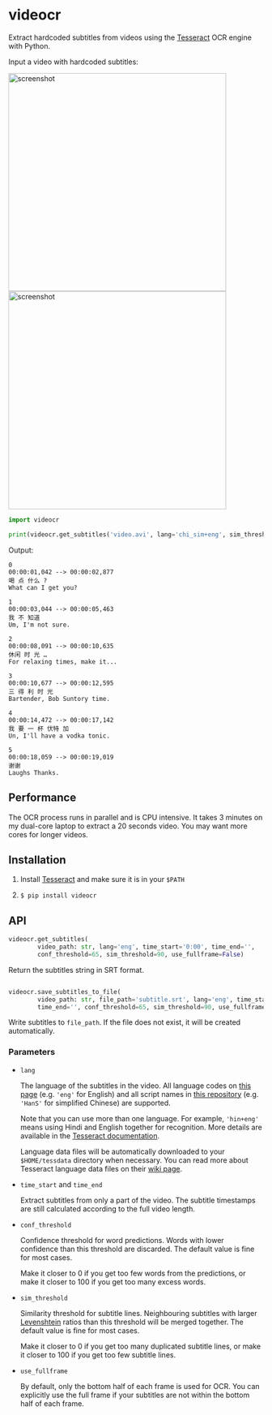 # videocr

Extract hardcoded subtitles from videos using the [Tesseract](https://github.com/tesseract-ocr/tesseract) OCR engine with Python.

Input a video with hardcoded subtitles:

<p float="left">
  <img width="430" alt="screenshot" src="https://user-images.githubusercontent.com/10210967/56873658-3b76dd00-6a34-11e9-95c6-cd6edc721f58.png">
  <img width="430" alt="screenshot" src="https://user-images.githubusercontent.com/10210967/56873659-3b76dd00-6a34-11e9-97aa-2c3e96fe3a97.png">
</p>

```python
import videocr

print(videocr.get_subtitles('video.avi', lang='chi_sim+eng', sim_threshold=70))
```

Output:

``` 
0
00:00:01,042 --> 00:00:02,877
喝 点 什么 ? 
What can I get you?

1
00:00:03,044 --> 00:00:05,463
我 不 知道
Um, I'm not sure.

2
00:00:08,091 --> 00:00:10,635
休闲 时 光 …
For relaxing times, make it...

3
00:00:10,677 --> 00:00:12,595
三 得 利 时 光
Bartender, Bob Suntory time.

4
00:00:14,472 --> 00:00:17,142
我 要 一 杯 伏特 加
Un, I'll have a vodka tonic.

5
00:00:18,059 --> 00:00:19,019
谢谢
Laughs Thanks.

```

## Performance

The OCR process runs in parallel and is CPU intensive. It takes 3 minutes on my dual-core laptop to extract a 20 seconds video. You may want more cores for longer videos.

## Installation

1. Install [Tesseract](https://github.com/tesseract-ocr/tesseract/wiki) and make sure it is in your `$PATH`

2. `$ pip install videocr`


## API

```python
videocr.get_subtitles(
        video_path: str, lang='eng', time_start='0:00', time_end='',
        conf_threshold=65, sim_threshold=90, use_fullframe=False)
```
Return the subtitles string in SRT format.


```python

videocr.save_subtitles_to_file(
        video_path: str, file_path='subtitle.srt', lang='eng', time_start='0:00',
        time_end='', conf_threshold=65, sim_threshold=90, use_fullframe=False)
```
Write subtitles to `file_path`. If the file does not exist, it will be created automatically.

### Parameters

- `lang`

  The language of the subtitles in the video. All language codes on [this page](https://github.com/tesseract-ocr/tesseract/wiki/Data-Files#data-files-for-version-400-november-29-2016) (e.g. `'eng'` for English) and all script names in [this repository](https://github.com/tesseract-ocr/tessdata_fast/tree/master/script) (e.g. `'HanS'` for simplified Chinese) are supported.
  
  Note that you can use more than one language. For example, `'hin+eng'` means using Hindi and English together for recognition. More details are available in the [Tesseract documentation](https://github.com/tesseract-ocr/tesseract/wiki/Command-Line-Usage#using-multiple-languages).
  
  Language data files will be automatically downloaded to your `$HOME/tessdata` directory when necessary. You can read more about Tesseract language data files on their [wiki page](https://github.com/tesseract-ocr/tesseract/wiki/Data-Files).

- `time_start` and `time_end`

  Extract subtitles from only a part of the video. The subtitle timestamps are still calculated according to the full video length.

- `conf_threshold`

  Confidence threshold for word predictions. Words with lower confidence than this threshold are discarded. The default value is fine for most cases. 

  Make it closer to 0 if you get too few words from the predictions, or make it closer to 100 if you get too many excess words.

- `sim_threshold`

  Similarity threshold for subtitle lines. Neighbouring subtitles with larger [Levenshtein](https://en.wikipedia.org/wiki/Levenshtein_distance) ratios than this threshold will be merged together. The default value is fine for most cases.

  Make it closer to 0 if you get too many duplicated subtitle lines, or make it closer to 100  if you get too few subtitle lines.

- `use_fullframe`

  By default, only the bottom half of each frame is used for OCR. You can explicitly use the full frame if your subtitles are not within the bottom half of each frame.
  
